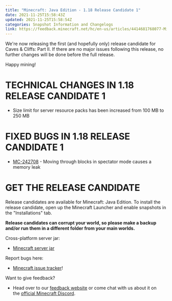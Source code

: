 ```yaml
---
title: "Minecraft: Java Edition - 1.18 Release Candidate 1"
date: 2021-11-25T15:58:43Z
updated: 2021-11-25T15:58:54Z
categories: Snapshot Information and Changelogs
link: https://feedback.minecraft.net/hc/en-us/articles/4414681768077-Minecraft-Java-Edition-1-18-Release-Candidate-1
---
```


We\'re now releasing the first (and hopefully only) release candidate for Caves & Cliffs: Part II. If there are no major issues following this release, no further changes will be done before the full release. 

Happy mining!

# TECHNICAL CHANGES IN 1.18 RELEASE CANDIDATE 1

-   Size limit for server resource packs has been increased from 100 MB to 250 MB

# FIXED BUGS IN 1.18 RELEASE CANDIDATE 1

-   [MC-242708](https://bugs.mojang.com/browse/MC-242708) - Moving through blocks in spectator mode causes a memory leak

# GET THE RELEASE CANDIDATE

Release candidates are available for Minecraft: Java Edition. To install the release candidate, open up the Minecraft Launcher and enable snapshots in the \"Installations\" tab.

**Release candidates can corrupt your world, so please make a backup and/or run them in a different folder from your main worlds.**

Cross-platform server jar:

-   [Minecraft server jar](https://launcher.mojang.com/v1/objects/81a2baf05f8f5bda41fac1542e7cc9d937bff41b/server.jar)

Report bugs here:

-   [Minecraft issue tracker](https://aka.ms/snapshotbugs?ref=blog)!

Want to give feedback?

-   Head over to our [feedback website](https://aka.ms/snapshotfeedback) or come chat with us about it on the [official Minecraft Discord](https://discordapp.com/invite/minecraft).
